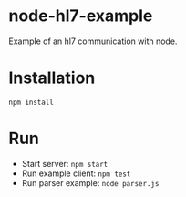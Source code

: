 # node-hl7-example

Example of an hl7 communication with node.

Installation
============

    npm install
     
    
Run
============

* Start server: `npm start`
* Run example client: `npm test`
* Run parser example: `node parser.js`
